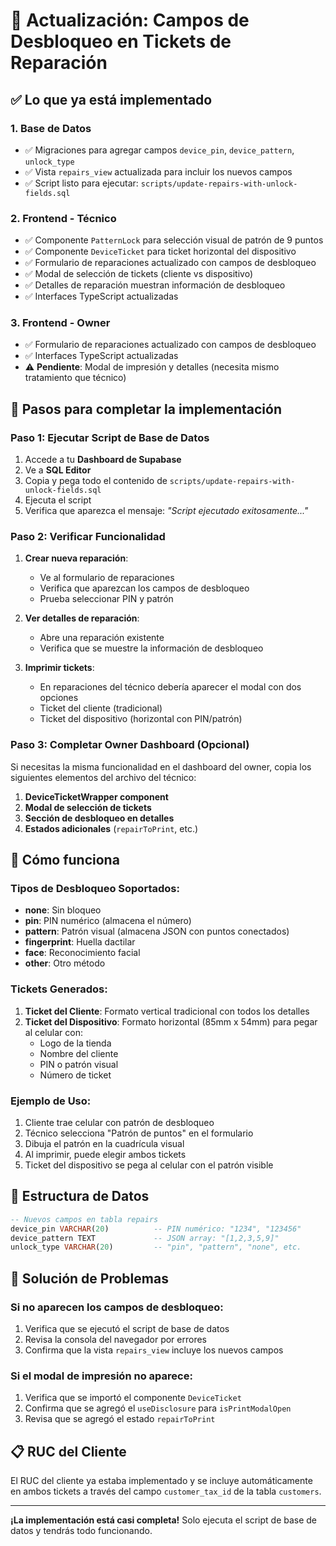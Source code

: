 # 🔐 Actualización: Campos de Desbloqueo en Tickets de Reparación

## ✅ Lo que ya está implementado

### 1. **Base de Datos**
- ✅ Migraciones para agregar campos `device_pin`, `device_pattern`, `unlock_type`
- ✅ Vista `repairs_view` actualizada para incluir los nuevos campos
- ✅ Script listo para ejecutar: `scripts/update-repairs-with-unlock-fields.sql`

### 2. **Frontend - Técnico**
- ✅ Componente `PatternLock` para selección visual de patrón de 9 puntos
- ✅ Componente `DeviceTicket` para ticket horizontal del dispositivo
- ✅ Formulario de reparaciones actualizado con campos de desbloqueo
- ✅ Modal de selección de tickets (cliente vs dispositivo)
- ✅ Detalles de reparación muestran información de desbloqueo
- ✅ Interfaces TypeScript actualizadas

### 3. **Frontend - Owner**
- ✅ Formulario de reparaciones actualizado con campos de desbloqueo
- ✅ Interfaces TypeScript actualizadas
- ⚠️ **Pendiente**: Modal de impresión y detalles (necesita mismo tratamiento que técnico)

## 🚀 Pasos para completar la implementación

### Paso 1: Ejecutar Script de Base de Datos
1. Accede a tu **Dashboard de Supabase**
2. Ve a **SQL Editor**
3. Copia y pega todo el contenido de `scripts/update-repairs-with-unlock-fields.sql`
4. Ejecuta el script
5. Verifica que aparezca el mensaje: *"Script ejecutado exitosamente..."*

### Paso 2: Verificar Funcionalidad
1. **Crear nueva reparación**:
   - Ve al formulario de reparaciones
   - Verifica que aparezcan los campos de desbloqueo
   - Prueba seleccionar PIN y patrón

2. **Ver detalles de reparación**:
   - Abre una reparación existente
   - Verifica que se muestre la información de desbloqueo

3. **Imprimir tickets**:
   - En reparaciones del técnico debería aparecer el modal con dos opciones
   - Ticket del cliente (tradicional)
   - Ticket del dispositivo (horizontal con PIN/patrón)

### Paso 3: Completar Owner Dashboard (Opcional)
Si necesitas la misma funcionalidad en el dashboard del owner, copia los siguientes elementos del archivo del técnico:

1. **DeviceTicketWrapper component**
2. **Modal de selección de tickets**
3. **Sección de desbloqueo en detalles**
4. **Estados adicionales** (`repairToPrint`, etc.)

## 🎯 Cómo funciona

### Tipos de Desbloqueo Soportados:
- **none**: Sin bloqueo
- **pin**: PIN numérico (almacena el número)
- **pattern**: Patrón visual (almacena JSON con puntos conectados)
- **fingerprint**: Huella dactilar
- **face**: Reconocimiento facial  
- **other**: Otro método

### Tickets Generados:
1. **Ticket del Cliente**: Formato vertical tradicional con todos los detalles
2. **Ticket del Dispositivo**: Formato horizontal (85mm x 54mm) para pegar al celular con:
   - Logo de la tienda
   - Nombre del cliente
   - PIN o patrón visual
   - Número de ticket

### Ejemplo de Uso:
1. Cliente trae celular con patrón de desbloqueo
2. Técnico selecciona "Patrón de puntos" en el formulario
3. Dibuja el patrón en la cuadrícula visual
4. Al imprimir, puede elegir ambos tickets
5. Ticket del dispositivo se pega al celular con el patrón visible

## 🔧 Estructura de Datos

```sql
-- Nuevos campos en tabla repairs
device_pin VARCHAR(20)          -- PIN numérico: "1234", "123456"
device_pattern TEXT             -- JSON array: "[1,2,3,5,9]" 
unlock_type VARCHAR(20)         -- "pin", "pattern", "none", etc.
```

## 🐛 Solución de Problemas

### Si no aparecen los campos de desbloqueo:
1. Verifica que se ejecutó el script de base de datos
2. Revisa la consola del navegador por errores
3. Confirma que la vista `repairs_view` incluye los nuevos campos

### Si el modal de impresión no aparece:
1. Verifica que se importó el componente `DeviceTicket`
2. Confirma que se agregó el `useDisclosure` para `isPrintModalOpen`
3. Revisa que se agregó el estado `repairToPrint`

## 📋 RUC del Cliente

El RUC del cliente ya estaba implementado y se incluye automáticamente en ambos tickets a través del campo `customer_tax_id` de la tabla `customers`.

---

**¡La implementación está casi completa!** Solo ejecuta el script de base de datos y tendrás todo funcionando. 